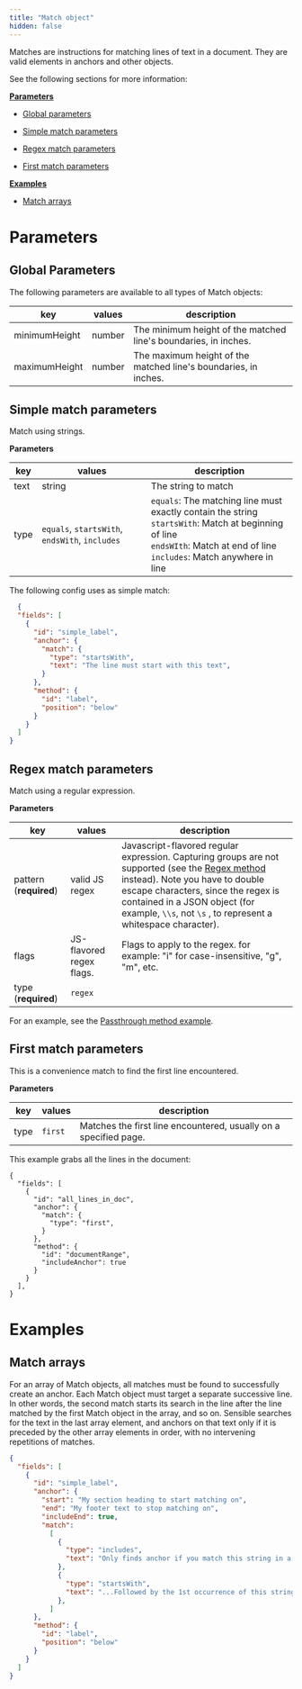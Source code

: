 ```yaml
---
title: "Match object"
hidden: false
---
```



Matches are instructions for matching lines of text in a document. They are valid elements in anchors and other objects. 

See the following sections for more information:

[**Parameters**](doc:match#parameters)

- [Global parameters](doc:anchor#global-parameters)

- [Simple match parameters](doc:anchor#simple-match-parameters)
- [Regex match parameters](doc:anchor#regex-match-parameters)
- [First match parameters](doc:anchor#first-match-parameters)

[**Examples**](doc:match#section-examples)

- [Match arrays](doc:match#section-match-arrays) 

Parameters
===

Global Parameters
----

The following parameters are available to all types of Match objects:


| key           | values | description                                                  |
| ------------- | ------ | ------------------------------------------------------------ |
| minimumHeight | number | The minimum height of the matched line's boundaries, in inches. |
| maximumHeight | number | The maximum height of the matched line's boundaries, in inches. |



Simple match parameters
-------

Match using strings.

**Parameters**

| key  | values                                         | description                                                  |
| ---- | ---------------------------------------------- | ------------------------------------------------------------ |
| text | string                                         | The string to match                                          |
| type | `equals`, `startsWith`, `endsWith`, `includes` | `equals`: The matching line must exactly contain the string<br/>`startsWith`: Match at beginning of line<br/>`endsWIth`: Match at end of line<br/>`includes`: Match anywhere in line |

The following config uses as simple match:

```json
  {
  "fields": [
    {
      "id": "simple_label",
      "anchor": {
        "match": {
          "type": "startsWith",
          "text": "The line must start with this text",
        }
      },
      "method": {
        "id": "label",
        "position": "below"
      }
    }
  ]
} 

```


Regex match parameters
-----

Match using a regular expression.

**Parameters**

| key                    | values                   | description                                                  |
| ---------------------- | ------------------------ | ------------------------------------------------------------ |
| pattern (**required**) | valid  JS regex          | Javascript-flavored regular expression. Capturing groups are not supported (see the [Regex method](doc:regex) instead).  Note you have to double escape characters, since the regex is contained in a JSON object (for example, `\\s`, not `\s` , to represent a whitespace character). |
| flags                  | JS-flavored regex flags. | Flags to apply to the regex. for example: "i" for case-insensitive, "g", "m", etc. |
| type (**required**)    | `regex`                  |                                                              |

For an example, see the [Passthrough method example](doc:passthrough).



First match parameters
------

This is a convenience match to find the first line encountered. 

**Parameters**

| key  | values  | description                                                  |
| ---- | ------- | ------------------------------------------------------------ |
| type | `first` | Matches the first line encountered, usually on a specified page. |

This example grabs all the lines in the document:


```
{
  "fields": [
    {
      "id": "all_lines_in_doc",
      "anchor": {
        "match": {
          "type": "first",
        }
      },
      "method": {
        "id": "documentRange",
        "includeAnchor": true
      }
    }
  ],
}
```


Examples
====

Match arrays
----

For an array of Match objects, all matches must be found to successfully create an anchor.  Each Match object must target a separate successive line. In other words, the second match starts its search in the line after the line matched by the first Match object in the array, and so on.  Sensible searches for the text in the last array element, and anchors on that text only if it is preceded by the other array elements in order, with no intervening repetitions of matches.

```json
{
  "fields": [
    {
      "id": "simple_label",
      "anchor": {
        "start": "My section heading to start matching on",
        "end": "My footer text to stop matching on",
        "includeEnd": true,
        "match": 
          [
            {
              "type": "includes",
              "text": "Only finds anchor if you match this string in a line...",
            },
            {
              "type": "startsWith",
              "text": "...Followed by the 1st occurrence of this string in another line",
            },
          ]      
      },
      "method": {
        "id": "label",
        "position": "below"
      }
    }
  ]
}
```



